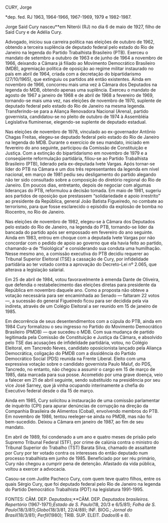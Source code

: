 CURY, Jorge

\*dep. fed. RJ 1963, 1964-1966, 1967-1969, 1979 e 1982-1987.

Jorge Said Cury nasceu**em Niterói (RJ) no dia 6 de maio de 1927, filho
de Said Cury e de Adélia Cury.

Advogado, iniciou sua carreira política nas eleições de outubro de 1962,
obtendo a terceira suplência de deputado federal pelo estado do Rio de
Janeiro na legenda do Partido Trabalhista Brasileiro (PTB). Exerceu o
mandato de setembro a outubro de 1963 e de junho de 1964 a novembro de
1966, deixando a Câmara já filiado ao Movimento Democrático Brasileiro
(MDB), agremiação política de oposição ao regime militar instaurado no
país em abril de 1964, criada com a decretação do bipartidarismo
(27/10/1965), que extinguiu os partidos até então existentes. Ainda em
novembro de 1966, concorreu mais uma vez à Câmara dos Deputados na
legenda do MDB, obtendo apenas uma suplência. Exerceu o mandato de
agosto de 1967 a janeiro de 1968 e de abril de 1968 a fevereiro de 1969,
tornando-se mais uma vez, nas eleições de novembro de 1970, suplente de
deputado federal pelo estado do Rio de Janeiro na mesma legenda.
Transferindo-se para a Aliança Renovadora Nacional (Arena), partido
governista, candidatou-se no pleito de outubro de 1974 à Assembléia
Legislativa fluminense, elegendo-se suplente de deputado estadual.

Nas eleições de novembro de 1978, vinculado ao ex-governador Antônio
Chagas Freitas, elegeu-se deputado federal pelo estado do Rio de Janeiro
na legenda do MDB. Durante o exercício de seu mandato, iniciado em
fevereiro do ano seguinte, participou da Comissão de Constituição e
Justiça. Com a extinção do bipartidarismo em novembro de 1979 e a
conseqüente reformulação partidária, filiou-se ao Partido Trabalhista
Brasileiro (PTB), liderado pela ex-deputada Ivete Vargas. Após tornar-se
líder do PTB na Câmara e um dos três representantes da legenda em nível
nacional, em março de 1981 pediu seu desligamento do partido alegando
não ter sido consultado sobre a composição do diretório regional do Rio
de Janeiro. Em poucos dias, entretanto, depois de negociar com algumas
lideranças do PTB, reformulou a decisão tomada. Em maio de 1981, sugeriu
aos partidos de oposição que prestassem “solidariedade e apoio
irrestrito” ao presidente da República, general João Batista Figueiredo,
no combate ao terrorismo, para que fosse esclarecido o episódio da
explosão de bomba no Riocentro, no Rio de Janeiro.

Nas eleições de novembro de 1982, elegeu-se à Câmara dos Deputados pelo
estado do Rio de Janeiro, na legenda do PTB, tornando-se líder da
bancada do partido após ser empossado em fevereiro do ano seguinte.
Ainda em 1983, entrou em choque com a deputada Ivete Vargas por não
concordar com o pedido de apoio ao governo que ela havia feito ao
partido, chamando-a de “fisiológica” e considerando sua conduta uma
humilhação. Nesse mesmo ano, a comissão executiva do PTB decidiu
requerer ao Tribunal Superior Eleitoral (TSE) a cassação de Cury, por
infidelidade partidária ao ter votado contra a aprovação do Decreto-Lei
nº 2.065, que alterava a legislação salarial.

Em 25 de abril de 1984, votou favoravelmente à emenda Dante de Oliveira,
que defendia o restabelecimento das eleições diretas para presidente da
República em novembro daquele ano. Como a proposta não obteve a votação
necessária para ser encaminhada ao Senado — faltaram 22 votos —, a
sucessão do general Figueiredo ficou para ser decidida pela via
indireta, através de um Colégio Eleitoral a ser reunido em 15 de janeiro
de 1985.

Em decorrência de seus desentendimentos com a cúpula do PTB, ainda em
1984 Cury formalizou o seu ingresso no Partido do Movimento Democrático
Brasileiro (PMDB) — que sucedeu o MDB. Com sua mudança de partido
legitimada pela Comissão de Constituição e Justiça da Câmara, e
absolvido pelo TSE das acusações de infidelidade partidária, votou, no
Colégio Eleitoral, em Tancredo Neves, candidato oposicionista lançado
pela Aliança Democrática, coligação do PMDB com a dissidência do Partido
Democrático Social (PDS) reunida na Frente Liberal. Eleito com uma
expressiva votação sobre o candidato governista Paulo Maluf, do PDS,
Tancredo, no entanto, não chegou a assumir o cargo em 15 de março de
1985, data marcada para sua posse. Acometido por uma grave doença, veio
a falecer em 21 de abril seguinte, sendo substituído na presidência por
seu vice José Sarney, que já vinha ocupando interinamente a chefia do
Executivo federal desde o dia 15 de março.

Ainda em 1985, Cury solicitou a instauração de uma comissão parlamentar
de inquérito (CPI) para apurar denúncias de corrupção na direção da
Companhia Brasileira de Alimentos (Cobal), envolvendo membros do PTB. Em
novembro de 1986, tentou reeleger-se ainda no PMDB, mas não foi
bem-sucedido. Deixou a Câmara em janeiro de 1987, ao fim de seu mandato.

Em abril de 1989, foi condenado a um ano e quatro meses de prisão pelo
Supremo Tribunal Federal (STF), por crime de calúnia contra o ministro
do Tribunal Superior do Trabalho (TST) Barata Silva, chamado de
assaltante por Cury por ter votado contra os interesses do então
deputado num processo trabalhista em junho de 1985. Beneficiado por ser
réu primário, Cury não chegou a cumprir pena de detenção. Afastado da
vida pública, voltou a exercer a advocacia.

Casou-se com Judite Pacheco Cury, com quem teve quatro filhos, entre os
quais Sérgio Cury, que foi deputado federal pelo Rio de Janeiro na
legenda do Partido Democrático Trabalhista (PDT) na legislatura
1991-1995.

FONTES: CÂM. DEP. *Deputados*;**CÂM. DEP. *Deputados brasileiros.
Repertório* (1967-1971);*Estado* *de S. Paulo*(18, 20/3 e 6/5/81);
*Folha de* *S. Paulo*(18/3/81);*Globo*(18/3/81, 22/4/89); INF. BIOG.;
*Jornal* *do Brasil*(18/3/81); *Perfil*(1980); TRIB. SUP. ELEIT.
*Dados*(6 e 8).

 
